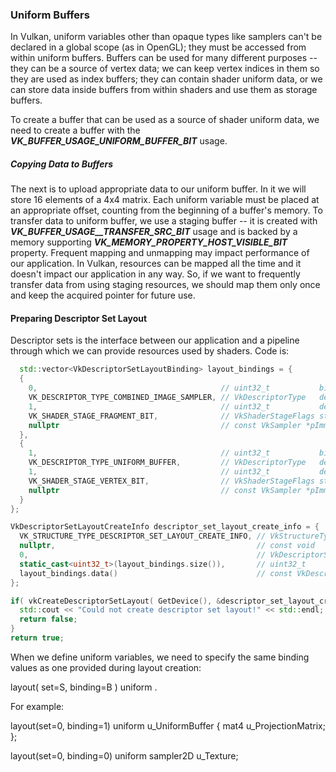 ### Uniform Buffers

In Vulkan, uniform variables other than opaque types like samplers can't be declared in a global scope (as in OpenGL); they must be accessed from within uniform buffers. Buffers can be used for many different purposes -- they can be a source of vertex data; we can keep vertex indices in them so they are used as index buffers; they can contain shader uniform data, or we can store data inside buffers from within shaders and use them as storage buffers.

To create a buffer that can be used as a source of shader uniform data, we need to create a buffer with the ***VK_BUFFER_USAGE_UNIFORM_BUFFER_BIT*** usage.

##### Copying Data to Buffers

The next is to upload appropriate data to our uniform buffer. In it we will store 16 elements of a 4x4 matrix. Each uniform variable must be placed at an appropriate offset, counting from the beginning of a buffer's memory. To transfer data to uniform buffer, we use a staging buffer -- it is created with ***VK_BUFFER_USAGE__TRANSFER_SRC_BIT*** usage and is backed by a memory supporting ***VK_MEMORY_PROPERTY_HOST_VISIBLE_BIT*** property. Frequent mapping and unmapping may impact performance of our application. In Vulkan, resources can be mapped all the time and it doesn't impact our application in any way. So, if we want to frequently transfer data from using staging resources, we should map them only once and keep the acquired pointer for future use.

#### Preparing Descriptor Set Layout

Descriptor sets is the interface between our application and a pipeline through which we can provide resources used by shaders. Code is:

```c++
  std::vector<VkDescriptorSetLayoutBinding> layout_bindings = {
  {
    0,                                         // uint32_t           binding
    VK_DESCRIPTOR_TYPE_COMBINED_IMAGE_SAMPLER, // VkDescriptorType   descriptorType
    1,                                         // uint32_t           descriptorCount
    VK_SHADER_STAGE_FRAGMENT_BIT,              // VkShaderStageFlags stageFlags
    nullptr                                    // const VkSampler *pImmutableSamplers
  },                                                                  
  {                                                                   
    1,                                         // uint32_t           binding
    VK_DESCRIPTOR_TYPE_UNIFORM_BUFFER,         // VkDescriptorType   descriptorType
    1,                                         // uint32_t           descriptorCount
    VK_SHADER_STAGE_VERTEX_BIT,                // VkShaderStageFlags stageFlags
    nullptr                                    // const VkSampler *pImmutableSamplers
  }
};

VkDescriptorSetLayoutCreateInfo descriptor_set_layout_create_info = {
  VK_STRUCTURE_TYPE_DESCRIPTOR_SET_LAYOUT_CREATE_INFO, // VkStructureType  sType
  nullptr,                                             // const void      *pNext
  0,                                                   // VkDescriptorSetLayoutCreateFlags flags
  static_cast<uint32_t>(layout_bindings.size()),       // uint32_t         bindingCount
  layout_bindings.data()                               // const VkDescriptorSetLayoutBinding *pBindings
};

if( vkCreateDescriptorSetLayout( GetDevice(), &descriptor_set_layout_create_info, nullptr, &Vulkan.DescriptorSet.Layout ) != VK_SUCCESS ) {
  std::cout << "Could not create descriptor set layout!" << std::endl;
  return false;
}
return true;
```

When we define uniform variables, we need to specify the same binding values as one provided during layout creation:

layout( set=S, binding=B ) uniform <variable type> <variable names>.

For example:

layout(set=0, binding=1) uniform u_UniformBuffer {
    mat4 u_ProjectionMatrix;
};

layout(set=0, binding=0) uniform sampler2D u_Texture;